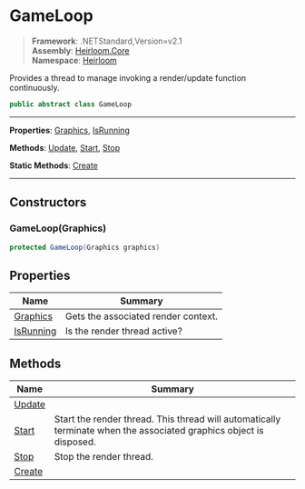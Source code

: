 # GameLoop

> **Framework**: .NETStandard,Version=v2.1  
> **Assembly**: [Heirloom.Core][0]  
> **Namespace**: [Heirloom][0]  

Provides a thread to manage invoking a render/update function continuously.

```cs
public abstract class GameLoop
```

--------------------------------------------------------------------------------

**Properties**: [Graphics][1], [IsRunning][2]

**Methods**: [Update][3], [Start][4], [Stop][5]

**Static Methods**: [Create][6]

--------------------------------------------------------------------------------

## Constructors

### GameLoop(Graphics)

```cs
protected GameLoop(Graphics graphics)
```

## Properties

| Name           | Summary                             |
|----------------|-------------------------------------|
| [Graphics][1]  | Gets the associated render context. |
| [IsRunning][2] | Is the render thread active?        |

## Methods

| Name        | Summary                                                                                                            |
|-------------|--------------------------------------------------------------------------------------------------------------------|
| [Update][3] |                                                                                                                    |
| [Start][4]  | Start the render thread. This thread will automatically terminate when the associated graphics object is disposed. |
| [Stop][5]   | Stop the render thread.                                                                                            |
| [Create][6] |                                                                                                                    |

[0]: ..\Heirloom.Core.md
[1]: Heirloom.GameLoop.Graphics.md
[2]: Heirloom.GameLoop.IsRunning.md
[3]: Heirloom.GameLoop.Update.md
[4]: Heirloom.GameLoop.Start.md
[5]: Heirloom.GameLoop.Stop.md
[6]: Heirloom.GameLoop.Create.md
